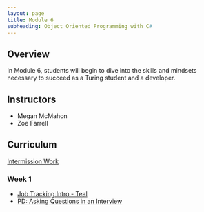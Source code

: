 ```yaml
---
layout: page
title: Module 6
subheading: Object Oriented Programming with C#
---
```


## Overview

In Module 6, students will begin to dive into the skills and mindsets necessary to succeed as a Turing student and a developer.

## Instructors

* Megan McMahon
* Zoe Farrell

## Curriculum

[Intermission Work](./intermission/)

### Week 1
* [Job Tracking Intro - Teal](./lessons/Week1/JobTrackingIntro)
* [PD: Asking Questions in an Interview](./lessons/Week1/AskingQuestionsInAnInterview)